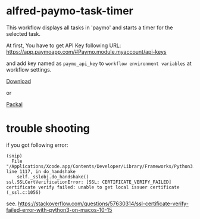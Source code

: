 # alfred-paymo-task-timer
This workflow displays all tasks in 'paymo' and starts a timer for the selected task.

At first,
You have to get API Key following URL:
https://app.paymoapp.com/#Paymo.module.myaccount/api-keys

and add key named as `paymo_api_key` to `workflow environment variables` at workflow settings. 


[Download](https://github.com/ponpoko1968/alfred-paymo-task-timer/files/3934763/Start.Paymo.Timer.zip)


or

[Packal](http://www.packal.org/workflow/start-paymo-task-timer)


# trouble shooting
if you got following error:
```
(snip)
  File "/Applications/Xcode.app/Contents/Developer/Library/Frameworks/Python3.framework/Versions/3.7/lib/python3.7/ssl.py", line 1117, in do_handshake
    self._sslobj.do_handshake()
ssl.SSLCertVerificationError: [SSL: CERTIFICATE_VERIFY_FAILED] certificate verify failed: unable to get local issuer certificate (_ssl.c:1056)
```
see.
https://stackoverflow.com/questions/57630314/ssl-certificate-verify-failed-error-with-python3-on-macos-10-15
